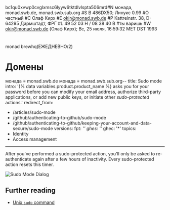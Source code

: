 bc1qu0xvwp0cvglxmsc6lyyw6tktdlvlspta506mrd#N монада, monad.swb.de, monad.swb.sub.org
#S В 486DX50; Линукс 0.99
#О частный
#C Олаф Кирх
#E okir@monad.swb.de
#P Kattreinstr. 38, D-64295 Дармштадт, ФРГ
#L 49 52 03 Н / 08 38 40 В
#ты варишь
#W okir@monad.swb.de (Олаф Кирх); Вс, 25 июля, 16:59:32 MET DST 1993
#
monad brewhq(ЕЖЕДНЕВНО/2)
# Домены
монада = monad.swb.de
монада = monad.swb.sub.org--
title: Sudo mode
intro: '{% data variables.product.product_name %} asks you for your password before you can modify your email address, authorize third-party applications, or add new public keys, or initiate other *sudo-protected* actions.'
redirect_from:
  - /articles/sudo-mode
  - /github/authenticating-to-github/sudo-mode
  - /github/authenticating-to-github/keeping-your-account-and-data-secure/sudo-mode
versions:
  fpt: '*'
  ghes: '*'
  ghec: '*'
topics:
  - Identity
  - Access management
---
After you've performed a sudo-protected action, you'll only be asked to re-authenticate again after a few hours of inactivity. Every sudo-protected action resets this timer.

![Sudo Mode Dialog](/assets/images/help/settings/sudo_mode_popup.png)

## Further reading

- [Unix `sudo` command](http://en.wikipedia.org/wiki/Sudo)
